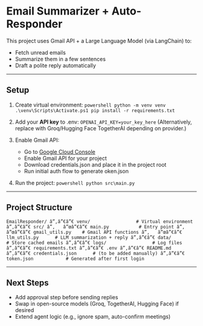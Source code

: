 ﻿# Email Summarizer + Auto-Responder

This project uses Gmail API + a Large Language Model (via LangChain) to:
- Fetch unread emails
- Summarize them in a few sentences
- Draft a polite reply automatically

---

## Setup
1. Create virtual environment:
   `powershell
   python -m venv venv
   .\venv\Scripts\Activate.ps1
   pip install -r requirements.txt
   `

2. Add your **API key** to .env:
   `
   OPENAI_API_KEY=your_key_here
   `
   (Alternatively, replace with Groq/Hugging Face TogetherAI depending on provider.)

3. Enable Gmail API:
   - Go to [Google Cloud Console](https://console.cloud.google.com/)
   - Enable Gmail API for your project
   - Download credentials.json and place it in the project root
   - Run initial auth flow to generate 	oken.json

4. Run the project:
   `powershell
   python src\main.py
   `

---

## Project Structure
`
EmailResponder/
â”‚â”€â”€ venv/                 # Virtual environment
â”‚â”€â”€ src/
â”‚   â”œâ”€â”€ main.py           # Entry point
â”‚   â”œâ”€â”€ gmail_utils.py    # Gmail API functions
â”‚   â”œâ”€â”€ llm_utils.py      # LLM summarization + reply
â”‚â”€â”€ data/                 # Store cached emails
â”‚â”€â”€ logs/                 # Log files
â”‚â”€â”€ requirements.txt
â”‚â”€â”€ .env
â”‚â”€â”€ README.md
â”‚â”€â”€ credentials.json      # (to be added manually)
â”‚â”€â”€ token.json            # Generated after first login
`

---

## Next Steps
- Add approval step before sending replies
- Swap in open-source models (Groq, TogetherAI, Hugging Face) if desired
- Extend agent logic (e.g., ignore spam, auto-confirm meetings)
